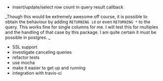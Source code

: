 - insert/update/select row count in query result callback 


_Though this would be extremely awesome off course, it is possible to obtain the behaviour by adding `RETURNING id` or even `RETURNING *` to the query. This works fine for single columns for me. I will test this for multiples and the handling of that case by this package. I am quite certain it must be possible in postgres. _

- SSL support
- investigate canceling queries
- refactor tests
 - use mocha
 - make it easier to get up and running
 - integration with travis-ci